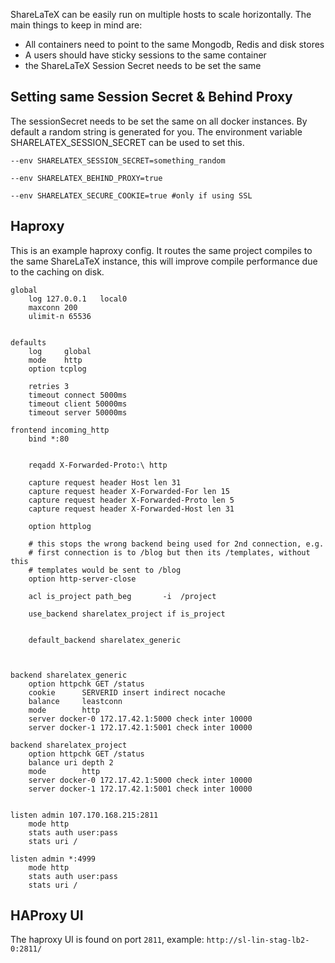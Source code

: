 ShareLaTeX can be easily run on multiple hosts to scale horizontally. The main things to keep in mind are:

* All containers need to point to the same Mongodb, Redis and disk stores
* A users should have sticky sessions to the same container
* the ShareLaTeX Session Secret needs to be set the same


## Setting same Session Secret & Behind Proxy

The sessionSecret needs to be set the same on all docker instances. By default a random string is generated for you. The environment variable SHARELATEX_SESSION_SECRET can be used to set this. 

`--env SHARELATEX_SESSION_SECRET=something_random`

`--env SHARELATEX_BEHIND_PROXY=true`

`--env SHARELATEX_SECURE_COOKIE=true #only if using SSL`

	


## Haproxy

This is an example haproxy config. It routes the same project compiles to the same ShareLaTeX instance, this will improve compile performance due to the caching on disk.

	global
		log 127.0.0.1   local0
		maxconn 200
		ulimit-n 65536


	defaults
		log     global
		mode    http
		option tcplog

		retries 3
		timeout connect 5000ms
		timeout client 50000ms
		timeout server 50000ms

	frontend incoming_http
		bind *:80


		reqadd X-Forwarded-Proto:\ http

		capture request header Host len 31
		capture request header X-Forwarded-For len 15
		capture request header X-Forwarded-Proto len 5
		capture request header X-Forwarded-Host len 31

		option httplog

		# this stops the wrong backend being used for 2nd connection, e.g.
		# first connection is to /blog but then its /templates, without this
		# templates would be sent to /blog
		option http-server-close

		acl is_project path_beg       -i  /project

		use_backend sharelatex_project if is_project


		default_backend sharelatex_generic

	 

	backend sharelatex_generic
		option httpchk GET /status
		cookie      SERVERID insert indirect nocache
		balance     leastconn
		mode        http
		server docker-0 172.17.42.1:5000 check inter 10000
		server docker-1 172.17.42.1:5001 check inter 10000

	backend sharelatex_project
		option httpchk GET /status
		balance uri depth 2
		mode        http
		server docker-0 172.17.42.1:5000 check inter 10000
		server docker-1 172.17.42.1:5001 check inter 10000


	listen admin 107.170.168.215:2811
		mode http
		stats auth user:pass
		stats uri /

	listen admin *:4999
		mode http
		stats auth user:pass
		stats uri /

## HAProxy UI

The haproxy UI is found on port `2811`, example: `http://sl-lin-stag-lb2-0:2811/`